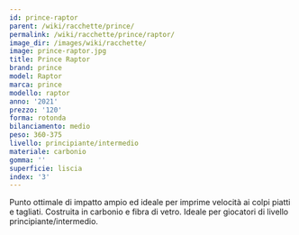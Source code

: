 ```yaml
---
id: prince-raptor
parent: /wiki/racchette/prince/
permalink: /wiki/racchette/prince/raptor/
image_dir: /images/wiki/racchette/
image: prince-raptor.jpg
title: Prince Raptor
brand: prince
model: Raptor
marca: prince
modello: raptor
anno: '2021'
prezzo: '120'
forma: rotonda
bilanciamento: medio
peso: 360-375
livello: principiante/intermedio
materiale: carbonio
gomma: ''
superficie: liscia
index: '3'
---
```

Punto ottimale di impatto ampio ed ideale per imprime velocità ai colpi piatti e tagliati. Costruita in carbonio e fibra di vetro. Ideale per giocatori di livello principiante/intermedio.